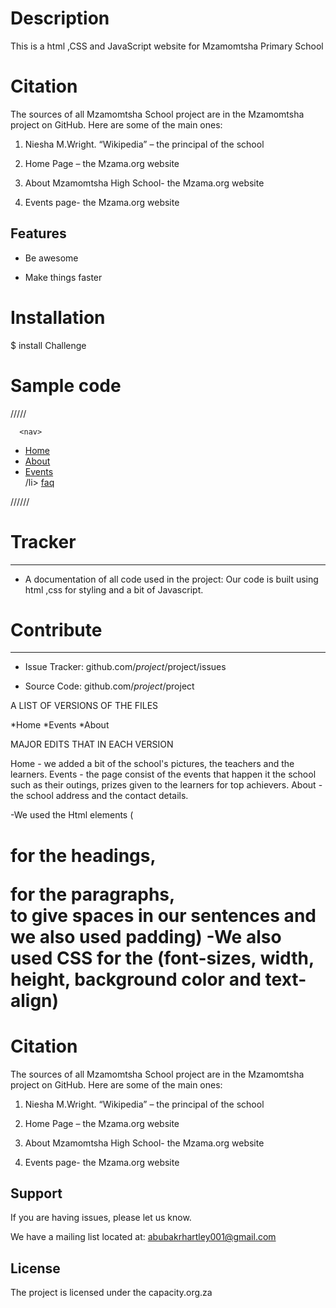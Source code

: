 
# Description
This is a html ,CSS and JavaScript website for Mzamomtsha Primary School

# Citation

The sources of all Mzamomtsha School project are in the Mzamomtsha project on GitHub. Here are some of the main ones:

 

1.  Niesha M.Wright. “Wikipedia” – the principal of the school

2.  Home Page – the Mzama.org website

3.  About Mzamomtsha High School- the Mzama.org website

4.  Events page- the Mzama.org website

 
Features
--------

- Be awesome

- Make things faster

# Installation
$ install Challenge
# Sample code
/////<body>

      <nav>
  <ul>
    <li>  <a href="schoooool.html">Home</a>   </li>
    <li> <a href="about.html">About</a> </li>
    <li>   <a href="events.html">Events</a>  </li>
    /li>   <a href="#">faq</a>  </li>
  </ul>//////

# Tracker
-------
- A documentation of all code used in the project:
   Our code is built using html ,css for styling and a bit of Javascript.

# Contribute
------

- Issue Tracker: github.com/$project/$project/issues

- Source Code: github.com/$project/$project



A LIST OF VERSIONS OF THE FILES

*Home
*Events
*About

MAJOR EDITS THAT IN EACH VERSION

Home - we added a bit of the school's pictures, the teachers and the learners.
Events - the page consist of the events that happen it the school such as their outings, prizes given to the learners for top achievers.
About - the school address and the contact details.

-We used the Html elements (<h1> for the headings, <p> for the paragraphs, <br> to give spaces in our sentences and we also used padding)
-We also used CSS  for the (font-sizes, width, height, background color and text-align)

# Citation

The sources of all Mzamomtsha School project are in the Mzamomtsha project on GitHub. Here are some of the main ones:

 

1.  Niesha M.Wright. “Wikipedia” – the principal of the school

2.  Home Page – the Mzama.org website

3.  About Mzamomtsha High School- the Mzama.org website

4.  Events page- the Mzama.org website

 

Support
-------

If you are having issues, please let us know.

We have a mailing list located at: abubakrhartley001@gmail.com

License
-------

The project is licensed under the capacity.org.za
